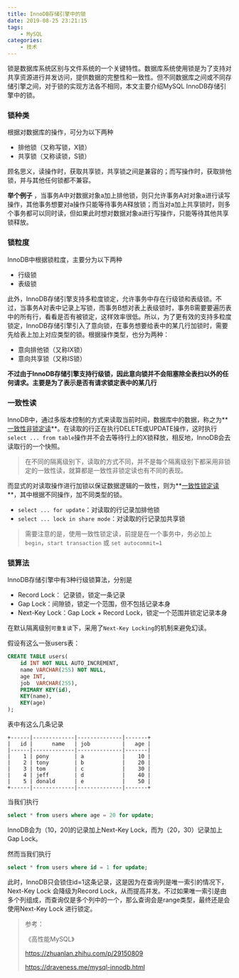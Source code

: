 ```yaml
---
title: InnoDB存储引擎中的锁
date: 2019-08-25 23:21:15
tags:
    - MySQL
categories:
    - 技术
---
```


锁是数据库系统区别与文件系统的一个关键特性。数据库系统使用锁是为了支持对共享资源进行并发访问，提供数据的完整性和一致性。但不同数据库之间或不同存储引擎之间，对于锁的实现方法各不相同，本文主要介绍MySQL InnoDB存储引擎中的锁。

### 锁种类

根据对数据库的操作，可分为以下两种

- 排他锁（又称写锁，X锁）
- 共享锁（又称读锁，S锁）

顾名思义，读操作时，获取共享锁，共享锁之间是兼容的；而写操作时，获取排他锁，并与其他任何锁都不兼容。

**举个例子** ，当事务A中对数据对象a加上排他锁，则只允许事务A对对象a进行读写操作，其他事务想要对a操作只能等待事务A释放锁；而当对a加上共享锁时，则多个事务都可以同时读，但如果此时想对数据对象a进行写操作，只能等待其他共享锁释放。

<!-- more -->

### 锁粒度

InnoDB中根据锁粒度，主要分为以下两种

- 行级锁
- 表级锁

此外，InnoDB存储引擎支持多粒度锁定，允许事务中存在行级锁和表级锁。不过，当事务A对表中记录上写锁，而事务B想对表上表级锁时，事务B需要要遍历表中的所有行，看看是否有被锁定，这样效率很低。所以，为了更有效的支持多粒度锁定，InnoDB存储引擎引入了意向锁，在事务想要给表中的某几行加锁时，需要先给表上加上对应类型的锁。根据操作类型，也分为两种：

- 意向排他锁（又称IX锁）
- 意向共享锁（又称IS锁）

**不过由于InnoDB存储引擎支持行级锁，因此意向锁并不会阻塞除全表扫以外的任何请求。主要是为了表示是否有请求锁定表中的某几行**


### 一致性读

InnoDB中，通过多版本控制的方式来读取当前时间，数据库中的数据，称之为**<u>一致性非锁定读</u>**。在读取的行正在执行DELETE或UPDATE操作，这时执行`select ... from table`操作并不会去等待行上的X锁释放，相反地，InnoDB会去读取行的一个快照。

> 在不同的隔离级别下，读取的方式不同，并不是每个隔离级别下都采用非锁定的一致性读，就算都是一致性非锁定读也有不同的表现。

而显式的对读取操作进行加锁以保证数据逻辑的一致性，则为**<u>一致性锁定读</u>**，其中根据不同操作，加不同类型的锁。

- `select ... for update`：对读取的行记录加排他锁
- `select ... lock in share mode`：对读取的行记录加共享锁

> 需要注意的是，使用一致性锁定读，前提是在一个事务中，务必加上`begin`，`start transaction` 或 `set autocommit=1`

### 锁算法

InnoDB存储引擎中有3种行级锁算法，分别是

- Record Lock： 记录锁，锁定一条记录
- Gap Lock：间隙锁，锁定一个范围，但不包括记录本身
- Next-Key Lock：Gap Lock + Record Lock，锁定一个范围并锁定记录本身

在默认隔离级别`可重复读`下，采用了`Next-Key Locking`的机制来避免幻读。

假设有这么一张users表：

```sql
CREATE TABLE users(
    id INT NOT NULL AUTO_INCREMENT,
    name VARCHAR(255) NOT NULL,
    age INT,
    job  VARCHAR(255),
    PRIMARY KEY(id),
    KEY(name),
    KEY(age)
);
```

表中有这么几条记录

```
+------|-------------|--------------|-------+
|   id |      name   | job          |   age |
|------|-------------|--------------|-------|
|    1 | pony        | a            |    10 |
|    2 | tony        | b            |    20 |
|    3 | tom         | c            |    30 |
|    4 | jeff        | d            |    40 |
|    5 | donald      | e            |    50 |
+------|-------------|--------------|-------+
```

当我们执行

```sql
select * from users where age = 20 for update;
```

InnoDB会为（10，20]的记录加上Next-Key Lock，而为（20，30）记录加上Gap Lock。

然而当我们执行

```sql
select * from users where id = 1 for update;
```

此时，InnoDB只会锁住id=1这条记录，这是因为在查询列是唯一索引的情况下，Next-Key Lock 会降级为Record Lock，从而提高并发。不过如果唯一索引是由多个列组成，而查询仅是多个列中的一个，那么查询会是range类型，最终还是会使用Next-Key Lock 进行锁定。



> 参考：
>
> 《高性能MySQL》
>
> https://zhuanlan.zhihu.com/p/29150809
>
> https://draveness.me/mysql-innodb.html
